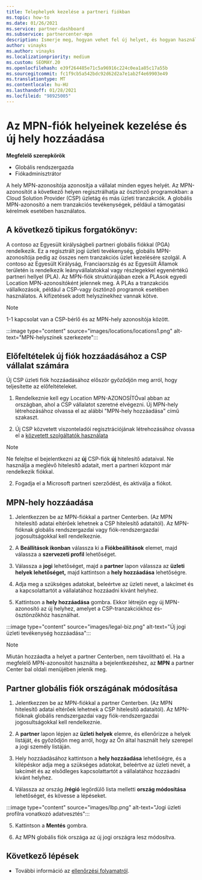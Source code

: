 ```yaml
---
title: Telephelyek kezelése a partneri fiókban
ms.topic: how-to
ms.date: 01/26/2021
ms.service: partner-dashboard
ms.subservice: partnercenter-mpn
description: Ismerje meg, hogyan vehet fel új helyet, és hogyan használják a Location MPN ID-t az ösztönző programok, a CSP-üzleti, az előfizetések és az egyéb tranzakciók során.
author: vinayks
ms.author: vinayks
ms.localizationpriority: medium
ms.custom: SEOMAY.20
ms.openlocfilehash: e39f264485e71c5a96916c224c0ea1a85c17a55b
ms.sourcegitcommit: fc1f9cb5a542bdc92d62d2a7e1ab2f4e69903e49
ms.translationtype: MT
ms.contentlocale: hu-HU
ms.lasthandoff: 01/28/2021
ms.locfileid: "98925005"
---
```

# <a name="manage-your-mpn-account-locations-and-add-a-new-location"></a>Az MPN-fiók helyeinek kezelése és új hely hozzáadása


**Megfelelő szerepkörök**

- Globális rendszergazda
- Fiókadminisztrátor

A hely MPN-azonosítója azonosítja a vállalat minden egyes helyét. Az MPN-azonosítót a következő helyen regisztrálhatja az ösztönző programokban: a Cloud Solution Provider (CSP) üzletág és más üzleti tranzakciók. A globális MPN-azonosító a nem tranzakciós tevékenységek, például a támogatási kérelmek esetében használatos.

## <a name="the-following-is-a-typical-scenario"></a>A következő tipikus forgatókönyv:

A contoso az Egyesült királyságbeli partneri globális fiókkal (PGA) rendelkezik. Ez a regisztrált jogi üzleti tevékenység, globális MPN-azonosítója pedig az összes nem tranzakciós üzlet kezelésére szolgál. A contoso az Egyesült Királyság, Franciaország és az Egyesült Államok területén is rendelkezik leányvállalatokkal vagy részlegekkel egyenértékű partneri hellyel (PLA). Az MPN-fiók struktúrájában ezek a PLAsok egyedi Location MPN-azonosítóként jelennek meg. A PLAs a tranzakciós vállalkozások, például a CSP-vagy ösztönző programok esetében használatos. A kifizetések adott helyszínekhez vannak kötve. 

>[!NOTE]
>1-1 kapcsolat van a CSP-bérlő és az MPN-hely azonosítója között.

:::image type="content" source="images/locations/locations1.png" alt-text="MPN-helyszínek szerkezete":::

## <a name="prerequisites-in-order-to-add-a-new-account-for-a-csp-business"></a>Előfeltételek új fiók hozzáadásához a CSP vállalat számára

Új CSP üzleti fiók hozzáadásához először győződjön meg arról, hogy teljesítette az előfeltételeket.

1. Rendelkeznie kell egy Location MPN-AZONOSÍTÓval abban az országban, ahol a CSP vállalatot szeretné elvégezni. Új MPN-hely létrehozásához olvassa el az alábbi "MPN-hely hozzáadása" című szakaszt.
  
1. Új CSP közvetett viszonteladói regisztrációjának létrehozásához olvassa el a [közvetett szolgáltatók használata](indirect-reseller-tasks-in-partner-center.md#get-started) 

>[!NOTE] 
 >Ne felejtse el bejelentkezni az **új** CSP-fiók **új** hitelesítő adataival. Ne használja a meglévő hitelesítő adatait, mert a partneri központ már rendelkezik fiókkal.

2. Fogadja el a Microsoft partneri szerződést, és aktiválja a fiókot.

## <a name="add-an-mpn-location"></a>MPN-hely hozzáadása

1. Jelentkezzen be az MPN-fiókkal a partner Centerben. (Az MPN hitelesítő adatai eltérőek lehetnek a CSP hitelesítő adataitól). Az MPN-fióknak globális rendszergazdai vagy fiók-rendszergazdai jogosultságokkal kell rendelkeznie. 

1. A **Beállítások ikonban** válassza ki a **Fiókbeállítások** elemet, majd válassza a **szervezeti profil** lehetőséget.

2. Válassza a **jogi** lehetőséget, majd a **partner** lapon válassza az **üzleti helyek lehetőséget,** majd kattintson a **hely hozzáadása** lehetőségre.

3. Adja meg a szükséges adatokat, beleértve az üzleti nevet, a lakcímet és a kapcsolattartót a vállalatához hozzáadni kívánt helyhez.
 
1. Kattintson a **hely hozzáadása** gombra. Ekkor létrejön egy új MPN-azonosító az új helyhez, amelyet a CSP-tranzakciókhoz és-ösztönzőkhöz használhat.

:::image type="content" source="images/legal-biz.png" alt-text="Új jogi üzleti tevékenység hozzáadása":::

> [!NOTE]
> Miután hozzáadta a helyet a partner Centerben, nem távolítható el. Ha a megfelelő MPN-azonosítót használta a bejelentkezéshez, az **MPN** a partner Center bal oldali menüjében jelenik meg.

## <a name="change-country-of-partner-global-account"></a>Partner globális fiók országának módosítása 

1. Jelentkezzen be az MPN-fiókkal a partner Centerben. (Az MPN hitelesítő adatai eltérőek lehetnek a CSP hitelesítő adataitól). Az MPN-fióknak globális rendszergazdai vagy fiók-rendszergazdai jogosultságokkal kell rendelkeznie. 

2. A **partner** lapon lépjen az **üzleti helyek** elemre, és ellenőrizze a helyek listáját, és győződjön meg arról, hogy az Ön által használt hely szerepel a jogi személy listáján. 
 
1. Hely hozzáadásához kattintson a **hely hozzáadása** lehetőségre, és a kilépéskor adja meg a szükséges adatokat, beleértve az üzleti nevét, a lakcímét és az elsődleges kapcsolattartót a vállalatához hozzáadni kívánt helyhez. 
 
1. Válassza az ország **/régió** legördülő lista melletti **ország módosítása** lehetőséget, és kövesse a lépéseket. 

:::image type="content" source="images/lbp.png" alt-text="Jogi üzleti profilra vonatkozó adatvesztés":::

5. Kattintson a **Mentés** gombra.

6. Az MPN globális fiók országa az új jogi országra lesz módosítva.
  
## <a name="next-steps"></a>Következő lépések

- További információ az [ellenőrzési folyamatról](verification-responses.md).
